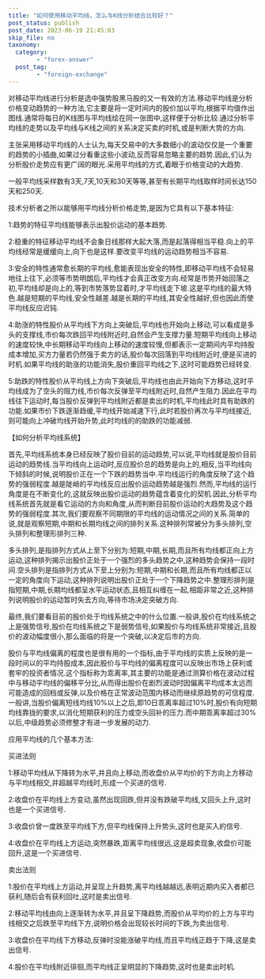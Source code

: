 ```yaml
---
title: "如何使用移动平均线，怎么与K线分析结合比较好？"
post_status: publish
post_date: 2023-06-19 21:45:03
skip_file: no
taxonomy:
  category:
        - "forex-answer"
  post_tag:
        - "foreign-exchange"
---
```


对移动平均线进行分析是选中强势股黑马股的又一有效的方法.移动平均线是分析价格变动趋势的一种方法,它主要是将一定时间内的股价加以平均,根据平均值作出图线.通常将每日的K线图与平均线绘在同一张图中,这样便于分析比较.通过分析平均线的走势以及平均线与K线之间的关系决定买卖的时机,或是判断大势的方向.

主张采用移动平均线的人士认为,每天交易中的大多数细小的波动仅仅是一个重要的趋势的小插曲,如果过分看重这些小波动,反而容易忽略主要的趋势.因此,们认为分析股价走势应有更广阔的眼光.采用平均线的方式,着眼于价格变动的大趋势.

一般平均线采样数有3天,7天,10天和30天等等,甚至有长期平均线取样时间长达150天和250天.

技术分析者之所以能够用平均线分析价格走势,是因为它具有以下基本特征:

1:趋势的特征平均线能够表示出股价运动的基本趋势.

2:稳重的特征移动平均线不会象日线那样大起大落,而是起落得相当平稳.向上的平均线经常是缓缓向上,向下也是这样.要改变平均线的运动趋势相当不容易.

3:安全的特性通常愈长期的平均线,愈能表现出安全的特性,即移动平均线不会轻易地往上往下,必须等市势明朗后,平均线才会真正改变方向.经常是市势开始回落之初,平均线却是向上的,等到市势落势显着时,才平均线走下坡.这是平均线的最大特色.越是短期的平均线,安全性越差.越是长期的平均线,其安全性越好,但也因此而使平均线反应迟钝.

4:助涨的特性股价从平均线下方向上突破后,平均线也开始向上移动,可以看成是多头的支撑线,市价每次跌回平均线附近时,自然会产生支撑力量.短期平均线向上移动的速度较快,中长期移动平均线向上移动的速度较慢,但都表示一定期间内平均持股成本增加,买方力量若仍然强于卖方的话,股价每次回落到平均线附近时,便是买进的时机.如果平均线的助涨的功能消失,股价重回平均线之下,这时可能趋势已经转变.

5:助跌的特性股价从平均线上方向下突破后,平均线也由此开始向下方移动,这时平均线成为了空头的阻力线,市价每次反弹至平均线附近时,自然产生阻力.因此在平均线往下运动时,每当股价反弹到平均线附近都是卖出的时机,平均线此时具有助跌的功能.如果市价下跌逐渐趋缓,平均线开始减速下行,此时若股价再次与平均线接近,则可能向上冲破均线开始升势,此时均线的的助跌的功能减弱.

【如何分析平均线系统】

首先,平均线系统本身已经反映了股价目前的运动趋势,可以说,平均线就是股价目前运动的趋势线.当平均线向上运动时,反应股价总的趋势是向上的,相反,当平均线向下倾斜的时候,说明股价正在一个下跌的趋势当中.平均线运行的角度反映了这个趋势的强弱程度.越是陡峭的平均线反应出股价运动趋势越是强烈.然而,平均线的运行角度是在不断变化的,这就反映出股价运动的趋势蕴含着变化的契机.因此,分析平均线系统首先就是看它运动的方向和角度,从而判断目前股价运动的大趋势及这个趋势的强弱程度.其次,我们要观察不同期限的平均线的运动情况之间的关系.简单的说,就是观察短期,中期和长期均线之间的排列关系.这种排列常被分为多头排列,空头排列和整理形排列三种.

多头排列,是指排列方式从上至下分别为:短期,中期,长期,而且所有均线都正向上方运动,这种排列揭示出股价正处于一个强烈的多头趋势之中,这种趋势会保持一段时间.空头排列是指排列方式从下至上分别为:短期,中期和长期,而且所有均线都正以一定的角度向下运动,这种排列说明出股价正处于一个下降趋势之中.整理形排列是指短期,中期,长期均线都呈水平运动状态,且相互纠缠在一起,相距非常之近,这种排列说明股价的运动暂时失去方向,等待市场决定突破方向.

最终,我们要看目前的股价处于均线系统之中的什么位置.一般讲,股价在均线系统之上是强势信号,股价在均线系统之下是弱势信号,如果股价与均线系统非常接近,且股价的波动幅度很小,那么面临的将是一个突破,以决定后市的方向.

股价与平均线偏离的程度也是很有用的一个指标,由于平均线的实质上反映的是一段时间以的平均持股成本,因此股价与平均线的偏离程度可以反映出市场上获利或套牢的投资者情况.这个指标称为乖离率,其主要的功能是通过测算价格在波动过程中与移动平均线的偏移平分比,从而得出股价在剧烈波动时因偏离平均成本太远而可能造成的回档或反弹,以及价格在正常波动范围内移动而继续原趋势的可信程度.一般讲,当股价偏离短线均线10%以上之后,即10日乖离率超过10%时,股价有向短期均线靠拢的要求,以消化短期获利的压力或空头回补的压力.而中期乖离率超过30%以后,中级趋势必须修整才有进一步发展的动力. ​

应用平均线的几个基本方法:

买进法则

1:移动平均线从下降转为水平,并且向上移动,而收盘价从平均价的下方向上方移动与平均线相交,并超越平均线时,形成一个买进的信号.

2:收盘价在平均线上方变动,虽然出现回跌,但并没有跌破平均线,又回头上升,这时也是一个买进信号.

3:收盘价曾一度跌至平均线下方,但平均线保持上升势头,这时也是买入的信号.

4:收盘价在平均线上方运动,突然暴跌,距离平均线很远,这是超卖现象,收盘价可能回升,这是一个买进信号.

卖出法则

1:股价在平均线上方运动,并呈现上升趋势,离平均线越越远,表明近期内买入者都已获利,随后会有获利回吐,这时是卖出信号.

2:移动平均线由向上逐渐转为水平,并且呈下降趋势,而股价从平均价的上方与平均线相交之后跌至平均线下方,说明价格会出现较长时间的下跌,为卖出信号.

3:收盘价在平均线下方移动,反弹时没能涨破平均线,而且平均线正趋于下降,这是卖出信号.

4:股价在平均线附近徘徊,而平均线正呈明显的下降趋势,这时也是卖出时机.
